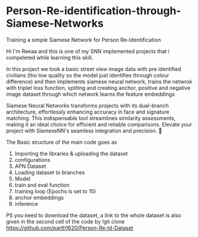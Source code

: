 # Person-Re-identification-through-Siamese-Networks
Training a simple Siamese Network for Person Re-Identification

Hi I'm Reeaa and this is one of my SNN implemented projects that i compeleted while learning this skill.

In this project we took a basic street view image data with pre identified civilians (tho low quality so the model just identifies through colour difference)
and then implements siamese neural network, trains the netwrok with triplet loss function, 
spliting and creating anchor, positive and negative image dataset through which network learns the feature embeddings

Siamese Neural Networks transforms projects with its dual-branch architecture, effortlessly enhancing accuracy in face and signature matching. 
This indispensable tool streamlines similarity assessments, making it an ideal choice for efficient and reliable comparisons.
Elevate your project with SiameseNN's seamless integration and precision. 🚀

The Basic structure of the main code goes as
1) Importing the libraries & uploading the dataset
2) configurations
3) APN Dataset
4) Loading dataset to branches
5) Model
6) train and eval function
7) training loop (Epochs is set to 15)
8) anchor embeddings
9) inference

PS you need to download the dataset, a link to the whole dataset is also given in the second cell of the code by
!git clone https://github.com/parth1620/Person-Re-Id-Dataset
